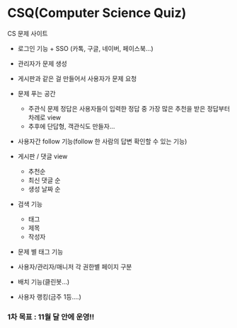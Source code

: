 # CSQ(Computer Science Quiz)

CS 문제 사이트

- 로그인 기능 + SSO (카톡, 구글, 네이버, 페이스북…)

- 관리자가 문제 생성

- 게시판과 같은 걸 만들어서 사용자가 문제 요청

- 문제 푸는 공간

  - 주관식 문제 정답은 사용자들이 입력한 정답 중 가장 많은 추천을 받은 정답부터 차례로 view
  - 추후에 단답형, 객관식도 만들자…

- 사용자간 follow 기능(follow 한 사람의 답변 확인할 수 있는 기능)

- 게시판  / 댓글 view

  - 추천순
  - 최신 댓글 순
  - 생성 날짜 순

- 검색 기능

  - 태그
  - 제목
  - 작성자 

- 문제 별 태그 기능

- 사용자/관리자/매니저 각 권한별 페이지 구분

- 배치 기능(클린봇...)

- 사용자 랭킹(금주 1등....)

  





### 1차 목표 : 11월 달 안에 운영!!

